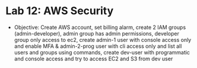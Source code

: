 # Lab 12: AWS Security
- Objective: Create AWS account, set billing alarm, create 2 IAM groups (admin-developer), admin group has admin 
permissions, developer group only access to ec2,  create admin-1 user with console access only and enable MFA & 
admin-2-prog user with cli access only and list all users and groups using commands, create dev-user with 
programmatic and console access and try to access EC2 and S3 from dev user
